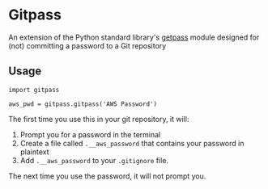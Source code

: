 
# Gitpass

An extension of the Python standard library's [getpass](http://docs.python.org/library/getpass.html) module designed for
(not) committing a password to a Git repository

## Usage

    import gitpass

    aws_pwd = gitpass.gitpass('AWS Password')

The first time you use this in your git repository, it will:

  1. Prompt you for a password in the terminal
  2. Create a file called `.__aws_password` that contains your password
     in plaintext
  3. Add `.__aws_password` to your `.gitignore` file.  

The next time you use the password, it will not prompt you.

